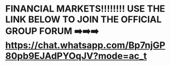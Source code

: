 # FINANCIAL MARKETS‼️‼️‼️‼️ USE THE LINK BELOW TO JOIN THE OFFICIAL GROUP FORUM ➡️➡️➡️ https://chat.whatsapp.com/Bp7njGP80pb9EJAdPYOqJV?mode=ac_t

